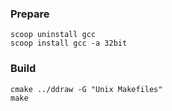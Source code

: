 ### Prepare

```
scoop uninstall gcc
scoop install gcc -a 32bit
```

### Build

```
cmake ../ddraw -G "Unix Makefiles"
make
```
